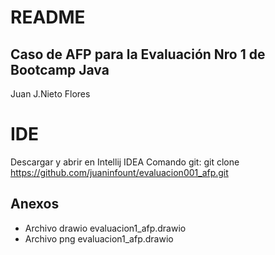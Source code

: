 

# README
## Caso de AFP para la Evaluación Nro 1 de Bootcamp Java

Juan J.Nieto Flores

# IDE
Descargar y abrir en Intellij IDEA
Comando git:
git clone https://github.com/juaninfount/evaluacion001_afp.git


## Anexos
- Archivo drawio evaluacion1_afp.drawio
- Archivo png evaluacion1_afp.drawio
